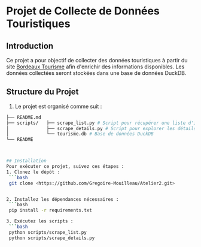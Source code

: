 # Projet de Collecte de Données Touristiques

## Introduction
Ce projet a pour objectif de collecter des données touristiques à partir du site [Bordeaux Tourisme](https://www.bordeaux-tourisme.com) afin d'enrichir des informations disponibles. Les données collectées seront stockées dans une base de données DuckDB.

## Structure du Projet
1. Le projet est organisé comme suit :
  ```bash
  ├── README.md 
  ├── scripts/   ├── scrape_list.py # Script pour récupérer une liste d'informations │ 
  │              ├── scrape_details.py # Script pour explorer les détails de chaque lien 
  │              └── tourisme.db # Base de données DuckDB    
  └── README



## Installation
Pour exécuter ce projet, suivez ces étapes :
1. Clonez le dépôt : 
   ```bash
   git clone <https://github.com/Gregoire-Mouilleau/Atelier2.git>


2. Installez les dépendances nécessaires :
   ```bash
   pip install -r requirements.txt

3. Exécutez les scripts :
   ```bash
   python scripts/scrape_list.py
   python scripts/scrape_details.py
